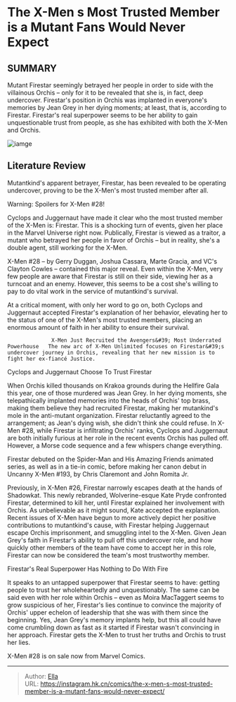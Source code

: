 # The X-Men s Most Trusted Member is a Mutant Fans Would Never Expect


## SUMMARY 



  Mutant Firestar seemingly betrayed her people in order to side with the villainous Orchis – only for it to be revealed that she is, in fact, deep undercover.   Firestar&#39;s position in Orchis was implanted in everyone&#39;s memories by Jean Grey in her dying moments; at least, that is, according to Firestar.   Firestar&#39;s real superpower seems to be her ability to gain unquestionable trust from people, as she has exhibited with both the X-Men and Orchis.  

![iamge](https://static1.srcdn.com/wordpress/wp-content/uploads/comics-outside-firestar.jpg)

## Literature Review

Mutantkind&#39;s apparent betrayer, Firestar, has been revealed to be operating undercover, proving to be the X-Men&#39;s most trusted member after all.




Warning: Spoilers for X-Men #28!




Cyclops and Juggernaut have made it clear who the most trusted member of the X-Men is: Firestar. This is a shocking turn of events, given her place in the Marvel Universe right now. Publically, Firestar is viewed as a traitor, a mutant who betrayed her people in favor of Orchis – but in reality, she&#39;s a double agent, still working for the X-Men.

X-Men #28 – by Gerry Duggan, Joshua Cassara, Marte Gracia, and VC&#39;s Clayton Cowles – contained this major reveal. Even within the X-Men, very few people are aware that Firestar is still on their side, viewing her as a turncoat and an enemy. However, this seems to be a cost she&#39;s willing to pay to do vital work in the service of mutantkind&#39;s survival.

          

At a critical moment, with only her word to go on, both Cyclops and Juggernaut accepted Firestar&#39;s explanation of her behavior, elevating her to the status of one of the X-Men&#39;s most trusted members, placing an enormous amount of faith in her ability to ensure their survival.




                  X-Men Just Recruited the Avengers&#39; Most Underrated Powerhouse   The new arc of X-Men Unlimited focuses on Firestar&#39;s undercover journey in Orchis, revealing that her new mission is to fight her ex-fiancé Justice.   


 Cyclops and Juggernaut Choose To Trust Firestar 
          

When Orchis killed thousands on Krakoa grounds during the Hellfire Gala this year, one of those murdered was Jean Grey. In her dying moments, she telepathically implanted memories into the heads of Orchis&#39; top brass, making them believe they had recruited Firestar, making her mutankind&#39;s mole in the anti-mutant organization. Firestar reluctantly agreed to the arrangement; as Jean&#39;s dying wish, she didn&#39;t think she could refuse. In X-Men #28, while Firestar is infiltrating Orchis&#39; ranks, Cyclops and Juggernaut are both initially furious at her role in the recent events Orchis has pulled off. However, a Morse code sequence and a few whispers change everything.






Firestar debuted on the Spider-Man and His Amazing Friends animated series, as well as in a tie-in comic, before making her canon debut in Uncanny X-Men #193, by Chris Claremont and John Romita Jr.




Previously, in X-Men #26, Firestar narrowly escapes death at the hands of Shadowkat. This newly rebranded, Wolverine-esque Kate Pryde confronted Firestar, determined to kill her, until Firestar explained her involvement with Orchis. As unbelievable as it might sound, Kate accepted the explanation. Recent issues of X-Men have begun to more actively depict her positive contributions to mutantkind&#39;s cause, with Firestar helping Juggernaut escape Orchis imprisonment, and smuggling intel to the X-Men. Given Jean Grey&#39;s faith in Firestar&#39;s ability to pull off this undercover role, and how quickly other members of the team have come to accept her in this role, Firestar can now be considered the team&#39;s most trustworthy member.



 Firestar&#39;s Real Superpower Has Nothing to Do With Fire 


          




It speaks to an untapped superpower that Firestar seems to have: getting people to trust her wholeheartedly and unquestionably. The same can be said even with her role within Orchis – even as Moira MacTaggert seems to grow suspicious of her, Firestar&#39;s lies continue to convince the majority of Orchis&#39; upper echelon of leadership that she was with them since the beginning. Yes, Jean Grey&#39;s memory implants help, but this all could have come crumbling down as fast as it started if Firestar wasn&#39;t convincing in her approach. Firestar gets the X-Men to trust her truths and Orchis to trust her lies.

X-Men #28 is on sale now from Marvel Comics.



---

> Author: [Ella](https://instagram.hk.cn/)  
> URL: https://instagram.hk.cn/comics/the-x-men-s-most-trusted-member-is-a-mutant-fans-would-never-expect/  

